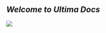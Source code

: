 ## ***Welcome to Ultima Docs***

<img style="margin-left:auto; margin-right:auto;" src="images/ultima-logo.png"></img>